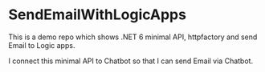 # SendEmailWithLogicApps

This is a demo repo which shows .NET 6 minimal API, httpfactory and send Email to Logic apps. 

I connect this minimal API to Chatbot so that I can send Email via Chatbot.
